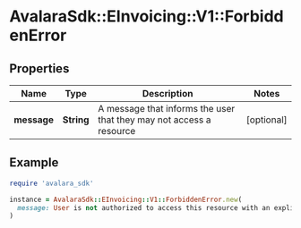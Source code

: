 # AvalaraSdk::EInvoicing::V1::ForbiddenError

## Properties

| Name | Type | Description | Notes |
| ---- | ---- | ----------- | ----- |
| **message** | **String** | A message that informs the user that they may not access a resource | [optional] |

## Example

```ruby
require 'avalara_sdk'

instance = AvalaraSdk::EInvoicing::V1::ForbiddenError.new(
  message: User is not authorized to access this resource with an explicit deny
)
```

